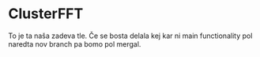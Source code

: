 # ClusterFFT

To je ta naša zadeva tle. Če se bosta delala kej kar ni main functionality pol naredta nov branch pa bomo pol mergal.
